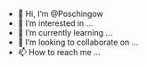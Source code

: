 - 👋 Hi, I’m @Poschingow
- 👀 I’m interested in ...
- 🌱 I’m currently learning ...
- 💞️ I’m looking to collaborate on ...
- 📫 How to reach me ...

<!---
Poschingow/Poschingow is a ✨ special ✨ repository because its `README.md` (this file) appears on your GitHub profile.
You can click the Preview link to take a look at your changes.
--->
